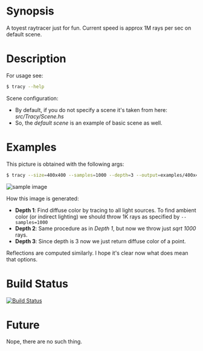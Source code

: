 # Synopsis

A toyest raytracer just for fun. Current speed is approx 1M rays per sec on default scene.

# Description

For usage see:

``` bash
$ tracy --help
```

Scene configuration:

* By default, if you do not specify a scene it's taken from here: _src/Tracy/Scene.hs_
* So, the _default scene_ is an example of basic scene as well.

# Examples

This picture is obtained with the following args:

``` bash
$ tracy --size=400x400 --samples=1000 --depth=3 --output=examples/400x400-1000-3.bmp
```

![sample image](https://github.com/fmap/tracy/raw/master/examples/400x400-1000-3.bmp "Sample image")

How this image is generated:

* __Depth 1__: Find diffuse color by tracing to all light sources. To find ambient color (or indirect lighting) we should throw 1K rays as specified by ```--samples=1000```
* __Depth 2__: Same procedure as in _Depth 1_, but now we throw just _sqrt 1000_ rays.
* __Depth 3__: Since depth is 3 now we just return diffuse color of a point.

Reflections are computed similarly. I hope it's clear now what does mean that options.

# Build Status

[![Build Status](https://travis-ci.org/fmap/tracy.png)](https://travis-ci.org/fmap/tracy)

# Future

Nope, there are no such thing.
